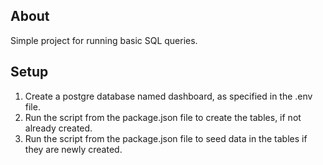 ## About

Simple project for running basic SQL queries.

## Setup

1. Create a postgre database named dashboard, as specified in the .env file.
2. Run the script from the package.json file to create the tables, if not already created.
3. Run the script from the package.json file to seed data in the tables if they are newly created.
